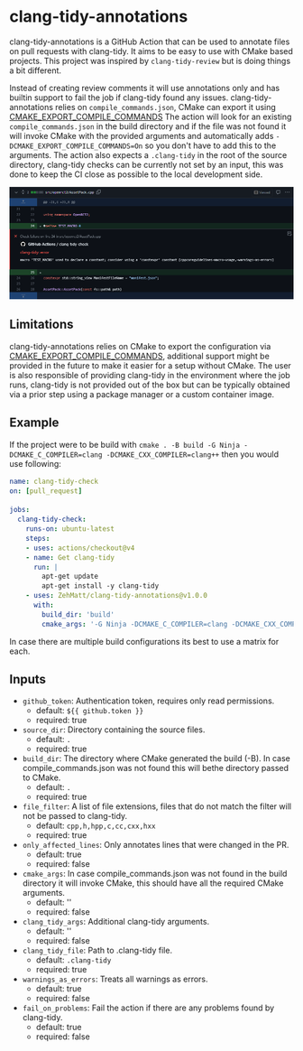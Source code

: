 # clang-tidy-annotations
clang-tidy-annotations is a GitHub Action that can be used to annotate files on pull requests with clang-tidy. It aims to be easy to use
with CMake based projects. This project was inspired by `clang-tidy-review` but is doing things a bit different.

Instead of creating review comments it will use annotations only and has builtin support to fail the job if clang-tidy found any
issues. clang-tidy-annotations relies on `compile_commands.json`, CMake can export it using [CMAKE_EXPORT_COMPILE_COMMANDS](https://cmake.org/cmake/help/latest/variable/CMAKE_EXPORT_COMPILE_COMMANDS.html)
The action will look for an existing `compile_commands.json` in the build directory and if the file was not found it will invoke CMake with the provided arguments and automatically adds `-DCMAKE_EXPORT_COMPILE_COMMANDS=On`
so you don't have to add this to the arguments. The action also expects a `.clang-tidy` in the root of the source directory, clang-tidy checks can be currently not set by an input, 
this was done to keep the CI close as possible to the local development side.

![Example](./.github/images/check.png)

## Limitations
clang-tidy-annotations relies on CMake to export the configuration via [CMAKE_EXPORT_COMPILE_COMMANDS](https://cmake.org/cmake/help/latest/variable/CMAKE_EXPORT_COMPILE_COMMANDS.html),
additional support might be provided in the future to make it easier for a setup without CMake. The user is also responsible of providing clang-tidy in the
environment where the job runs, clang-tidy is not provided out of the box but can be typically obtained via a prior step using a package manager or a custom
container image.

## Example
If the project were to be build with `cmake . -B build -G Ninja -DCMAKE_C_COMPILER=clang -DCMAKE_CXX_COMPILER=clang++` then you would use following:
```yml
name: clang-tidy-check
on: [pull_request]

jobs:
  clang-tidy-check:
    runs-on: ubuntu-latest
    steps:
    - uses: actions/checkout@v4
    - name: Get clang-tidy
      run: |
        apt-get update
        apt-get install -y clang-tidy
    - uses: ZehMatt/clang-tidy-annotations@v1.0.0
      with:
        build_dir: 'build'
        cmake_args: '-G Ninja -DCMAKE_C_COMPILER=clang -DCMAKE_CXX_COMPILER=clang++'
```
In case there are multiple build configurations its best to use a matrix for each.

## Inputs

- `github_token`: Authentication token, requires only read permissions.
  - default: `${{ github.token }}`
  - required: true
- `source_dir`: Directory containing the source files.
  - default: `.`
  - required: true
- `build_dir`: The directory where CMake generated the build (-B). In case compile_commands.json was not found this will bethe directory passed to CMake.
  - default: `.`
  - required: true
- `file_filter`: A list of file extensions, files that do not match the filter will not be passed to clang-tidy.
  - default: `cpp,h,hpp,c,cc,cxx,hxx`
  - required: true
- `only_affected_lines`: Only annotates lines that were changed in the PR.
  - default: true
  - required: false
- `cmake_args`: In case compile_commands.json was not found in the build directory it will invoke CMake, this should have all the required CMake arguments.
  - default: ''
  - required: false
- `clang_tidy_args`: Additional clang-tidy arguments.
  - default: ''
  - required: false
- `clang_tidy_file`: Path to .clang-tidy file.
  - default: `.clang-tidy`
  - required: true
- `warnings_as_errors`: Treats all warnings as errors.
  - default: true
  - required: false
- `fail_on_problems`: Fail the action if there are any problems found by clang-tidy.
  - default: true
  - required: false
